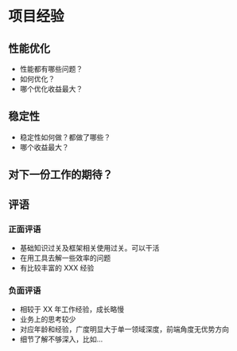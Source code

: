 # 项目经验

## 性能优化

- 性能都有哪些问题？
- 如何优化？
- 哪个优化收益最大？

## 稳定性

- 稳定性如何做？都做了哪些？
- 哪个收益最大？

## 对下一份工作的期待？

## 评语

### 正面评语

- 基础知识过关及框架相关使用过关。可以干活
- 在用工具去解一些效率的问题
- 有比较丰富的 XXX 经验

### 负面评语

- 相较于 XX 年工作经验，成长略慢
- 业务上的思考较少
- 对应年龄和经验，广度明显大于单一领域深度，前端角度无优势方向
- 细节了解不够深入，比如...
